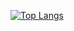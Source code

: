 [![Top Langs](https://github-readme-stats.vercel.app/api/top-langs/?username=huylee99&langs_count=8&bg_color=001133&text_color=FFFFFF)](https://github.com/anuraghazra/github-readme-stats)
